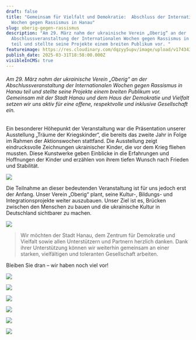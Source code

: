 ```yaml
---
draft: false
title: "Gemeinsam für Vielfalt und Demokratie:  Abschluss der Internationalen
  Wochen gegen Rassismus in Hanau"
slug: oberig-gegen-rassismus
description: "Am 29. März nahm der ukrainische Verein „Oberig“ an der
  Abschlussveranstaltung der Internationalen Wochen gegen Rassismus in Hanau
  teil und stellte seine Projekte einem breiten Publikum vor. "
featureimage: https://res.cloudinary.com/dqzyy5upv/image/upload/v1743439003/1_sgammk.jpg
publish_date: 2025-03-31T18:58:00.000Z
visibleInCMS: true
---
```

###### Am 29. März nahm der ukrainische Verein „Oberig“ an der Abschlussveranstaltung der Internationalen Wochen gegen Rassismus in Hanau teil und stellte seine Projekte einem breiten Publikum vor. Gemeinsam mit der Stadt Hanau und dem Haus der Demokratie und Vielfalt setzen wir uns aktiv für eine offene, respektvolle und inklusive Gesellschaft ein.

Ein besonderer Höhepunkt der Veranstaltung war die Präsentation unserer Ausstellung „Träume der Kriegskinder“, die bereits das zweite Jahr in Folge im Rahmen der Aktionswochen stattfand. Die Ausstellung zeigt eindrucksvolle Zeichnungen ukrainischer Kinder, die vor dem Krieg fliehen mussten. Diese Kunstwerke geben Einblicke in die Erfahrungen und Hoffnungen der Kinder und erzählen von ihrem tiefen Wunsch nach Frieden und Stabilität.

![](https://res.cloudinary.com/dqzyy5upv/image/upload/v1743439004/IMG-20250330-WA0002_yscg05.jpg)

Die Teilnahme an dieser bedeutenden Veranstaltung ist für uns jedoch erst der Anfang. Unser Verein „Oberig“ plant, seine Kultur-, Bildungs- und Integrationsprojekte weiter auszubauen. Unser Ziel ist es, Brücken zwischen den Menschen zu bauen und die ukrainische Kultur in Deutschland sichtbarer zu machen.

![](https://res.cloudinary.com/dqzyy5upv/image/upload/v1743439002/3_kujkbq.jpg)

> Wir möchten der Stadt Hanau, dem Zentrum für Demokratie und Vielfalt sowie allen Unterstützern und Partnern herzlich danken. Dank ihrer Unterstützung können wir weiterhin gemeinsam an einer starken, vielfältigen und toleranten Gesellschaft arbeiten.

Bleiben Sie dran – wir haben noch viel vor!

![](https://res.cloudinary.com/dqzyy5upv/image/upload/v1743439007/7_cdeiak.jpg)

![](https://res.cloudinary.com/dqzyy5upv/image/upload/v1743439003/4_2_ufhool.jpg)

![](https://res.cloudinary.com/dqzyy5upv/image/upload/v1743439004/5_ccjtaq.jpg)

![](https://res.cloudinary.com/dqzyy5upv/image/upload/v1743439004/8_bc8ruh.jpg)

![](https://res.cloudinary.com/dqzyy5upv/image/upload/v1743439003/4_abi7up.jpg)

![](https://res.cloudinary.com/dqzyy5upv/image/upload/v1743439003/2_dz2xjx.jpg)

